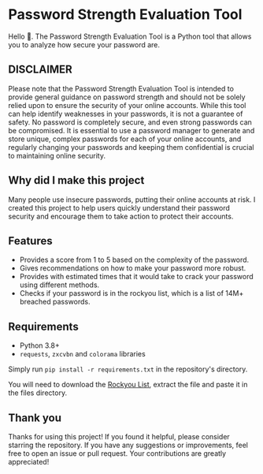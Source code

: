 # Password Strength Evaluation Tool

Hello 👋. The Password Strength Evaluation Tool is a Python tool that allows you to analyze how secure your password are.

## DISCLAIMER

Please note that the Password Strength Evaluation Tool is intended to provide general guidance on password strength and should not be solely relied upon to ensure the security of your online accounts. While this tool can help identify weaknesses in your passwords, it is not a guarantee of safety. No password is completely secure, and even strong passwords can be compromised. It is essential to use a password manager to generate and store unique, complex passwords for each of your online accounts, and regularly changing your passwords and keeping them confidential is crucial to maintaining online security.

## Why did I make this project

Many people use insecure passwords, putting their online accounts at risk. I created this project to help users quickly understand their password security and encourage them to take action to protect their accounts.

## Features

* Provides a score from 1 to 5 based on the complexity of the password.
* Gives recommendations on how to make your password more robust.
* Provides with estimated times that it would take to crack your password using different methods.
* Checks if your password is in the rockyou list, which is a list of 14M+ breached passwords.

## Requirements

* Python 3.8+
* `requests`, `zxcvbn` and `colorama` libraries

Simply run `pip install -r requirements.txt` in the repository's directory.

You will need to download the [Rockyou List](https://github.com/zacheller/rockyou/raw/master/rockyou.txt.tar.gz), extract the file and paste it in the files directory.

## Thank you

Thanks for using this project! If you found it helpful, please consider starring the repository. If you have any suggestions or improvements, feel free to open an issue or pull request. Your contributions are greatly appreciated!
